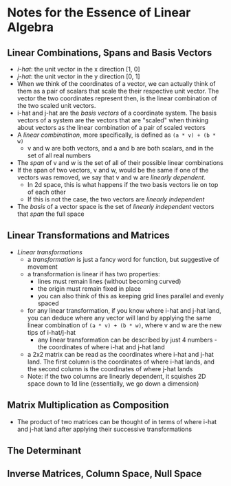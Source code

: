 # Notes for the Essence of Linear Algebra

## Linear Combinations, Spans and Basis Vectors
- *i-hat*: the unit vector in the x direction [1, 0]
- *j-hat*: the unit vector in the y direction [0, 1]
- When we think of the coordinates of a vector, we can actually think of them as a pair of scalars
that scale the their respective unit vector. The vector the two coordinates represent then, is the
linear combination of the two scaled unit vectors.
- i-hat and j-hat are the *basis vectors* of a coordinate system. The basis vectors of a system are
the vectors that are "scaled" when thinking about vectors as the linear combination of a pair of scaled vectors
- A *linear combinatinon*, more specifically, is defined as `(a * v) + (b * w)`
  - v and w are both vectors, and a and b are both scalars, and in the set of all real numbers
- The *span* of v and w is the set of all of their possible linear combinations
- If the span of two vectors, v and w, would be the same if one of the vectors was removed, we say that v and w are *linearly dependent*. 
  - In 2d space, this is what happens if the two basis vectors lie on top of each other
  - If this is not the case, the two vectors are *linearly independent*
- The *basis* of a vector space is the set of _linearly independent_ vectors that _span_ the full space

## Linear Transformations and Matrices

- *Linear transformations*
  - a _transformation_ is just a fancy word for function, but suggestive of movement
  - a transformation is linear if has two properties:
    - lines must remain lines (without becoming curved)
    - the origin must remain fixed in place
    - you can also think of this as keeping grid lines parallel and evenly spaced
  - for any linear transformation, if you know where i-hat and j-hat land, you can deduce where any vector will land by applying the same linear combination of `(a * v) + (b * w)`, where v and w are the new tips of i-hat/j-hat
    - any linear transformation can be described by just 4 numbers - the coordinates of where i-hat and j-hat land
  - a 2x2 matrix can be read as the coordinates where i-hat and j-hat land. The first column is the coordinates of where i-hat lands, and the second column is the coordinates of where j-hat lands
  - Note: if the two columns are linearly dependent, it squishes 2D space down to 1d line (essentially, we go down a dimension)

## Matrix Multiplication as Composition
- The product of two matrices can be thought of in terms of where i-hat and j-hat land after applying their successive transformations

## The Determinant

## Inverse Matrices, Column Space, Null Space
